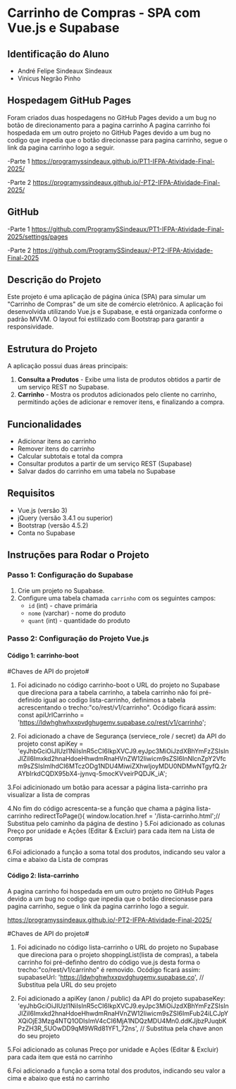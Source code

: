 # Carrinho de Compras - SPA com Vue.js e Supabase

## Identificação do Aluno
- André Felipe Sindeaux Sindeaux
- Vinicus Negrão Pinho

## Hospedagem GitHub Pages
Foram criados duas hospedagens no GitHub Pages devido a um bug no botão de direcionamento para a pagina carrinho
A pagina carrinho foi hospedada em um outro projeto no GitHub Pages devido a um bug no codigo que inpedia que o botão direcionasse para pagina carrinho, segue o link da pagina carrinho logo a seguir.

-Parte 1
https://programyssindeaux.github.io/PT1-IFPA-Atividade-Final-2025/

-Parte 2
https://programyssindeaux.github.io/-PT2-IFPA-Atividade-Final-2025/


## GitHub
-Parte 1
https://github.com/ProgramySSindeaux/PT1-IFPA-Atividade-Final-2025/settings/pages

-Parte 2
https://github.com/ProgramySSindeaux/-PT2-IFPA-Atividade-Final-2025

## Descrição do Projeto
Este projeto é uma aplicação de página única (SPA) para simular um "Carrinho de Compras" de um site de comércio eletrônico. A aplicação foi desenvolvida utilizando Vue.js e Supabase, e está organizada conforme o padrão MVVM. O layout foi estilizado com Bootstrap para garantir a responsividade.

## Estrutura do Projeto
A aplicação possui duas áreas principais:
1. **Consulta a Produtos** - Exibe uma lista de produtos obtidos a partir de um serviço REST no Supabase.
2. **Carrinho** - Mostra os produtos adicionados pelo cliente no carrinho, permitindo ações de adicionar e remover itens, e finalizando a compra.

## Funcionalidades
- Adicionar itens ao carrinho
- Remover itens do carrinho
- Calcular subtotais e total da compra
- Consultar produtos a partir de um serviço REST (Supabase)
- Salvar dados do carrinho em uma tabela no Supabase

## Requisitos
- Vue.js (versão 3)
- jQuery (versão 3.4.1 ou superior)
- Bootstrap (versão 4.5.2)
- Conta no Supabase

## Instruções para Rodar o Projeto

### Passo 1: Configuração do Supabase
1. Crie um projeto no Supabase.
2. Configure uma tabela chamada `carrinho` com os seguintes campos:
   - `id` (int) - chave primária
   - `nome` (varchar) - nome do produto
   - `quant` (int) - quantidade do produto

### Passo 2: Configuração do Projeto Vue.js
#### Código 1: carrinho-boot
#Chaves de API do projeto#

1. Foi adicinado no código carrinho-boot o URL do projeto no Supabase que direciona para a tabela carrinho, a tabela carrinho não foi pré-definido igual ao codigo lista-carrinho, definimos a tabela acrescentando o trecho:"co/rest/v1/carrinho". 
    Ocódigo ficará assim: const apiUrlCarrinho = 'https://ldwhghwhxxpvdghugemv.supabase.co/rest/v1/carrinho';

2. Foi adicionado a chave de Segurança (serviece_role /  secret) da API do projeto
const apiKey = 'eyJhbGciOiJIUzI1NiIsInR5cCI6IkpXVCJ9.eyJpc3MiOiJzdXBhYmFzZSIsInJlZiI6Imxkd2hnaHdoeHhwdmRnaHVnZW12Iiwicm9sZSI6InNlcnZpY2Vfcm9sZSIsImlhdCI6MTczODg1NDU4MiwiZXhwIjoyMDU0NDMwNTgyfQ.2rAYbIrkdCQDX95bX4-jynvq-5mocKVveirPQDJK_iA';
   
3.Foi adicinionado um botão para acessar a página lista-carrinho pra visualizar a lista de compras
<!--     <button type="button" class="btn btn-info" v-on:click="redirectToPage()">Carrinho</button>  -->

4.No fim do código acrescenta-se a função que chama a página lista-carrinho
    redirectToPage(){
          window.location.href = '/lista-carrinho.html';// Substitua pelo caminho da página de destino
        }
5.Foi adicionado as colunas Preço por unidade e Ações (Editar & Excluir) para cada item na Lista de compras

6.Foi adicionado a função a soma total dos produtos, indicando seu valor a cima e abaixo da Lista de compras
    
#### Código 2: lista-carrinho
A pagina carrinho foi hospedada em um outro projeto no GitHub Pages devido a um bug no codigo que inpedia que o botão direcionasse para pagina carrinho, segue o link da pagina carrinho logo a seguir.

https://programyssindeaux.github.io/-PT2-IFPA-Atividade-Final-2025/

#Chaves de API do projeto#

1. Foi adicinado no código lista-carrinho o URL do projeto no Supabase que direciona para o projeto shoppingList(lista de compras), a tabela carrinho foi pré-definho dentro do código vue.js desta forma o trecho:"co/rest/v1/carrinho" é removido.
     Ocódigo ficará assim: supabaseUrl: 'https://ldwhghwhxxpvdghugemv.supabase.co', // Substitua pela URL do seu projeto

2. Foi adicionado a apiKey (anon  /  public) da API do projeto
    supabaseKey: 'eyJhbGciOiJIUzI1NiIsInR5cCI6IkpXVCJ9.eyJpc3MiOiJzdXBhYmFzZSIsInJlZiI6Imxkd2hnaHdoeHhwdmRnaHVnZW12Iiwicm9sZSI6ImFub24iLCJpYXQiOjE3Mzg4NTQ1ODIsImV4cCI6MjA1NDQzMDU4Mn0.ddKJjbzPJuqbKPzZH3R_5UOwDD9qM9WRd81YF1_72ns', // Substitua pela chave anon do seu projeto

5.Foi adicionado as colunas Preço por unidade e Ações (Editar & Excluir) para cada item que está no carrinho

6.Foi adicionado a função a soma total dos produtos, indicando seu valor a cima e abaixo que está no carrinho
        
